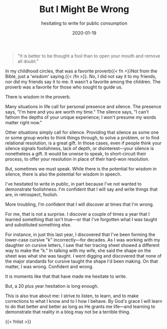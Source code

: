 ﻿---
date: "2020-01-19"
slug: but-i-might-be-wrong
title: But I Might Be Wrong
subtitle: hesitating to write for public consumption
summary: "While I don't want to be considered a fool, I can 
learn from mistakes and change as necessary."
draft: true
---

> "It is better to be thought a fool than 
> to open your mouth and remove all doubt." 

In my childhood circles, that was a favorite proverb{{< fn >}}Not from the Bible, just a 'wisdom' saying.{{< /fn >}}. No, I did not say it to my friends, nor did my friends say it to me. It wasn't a favorite among the children. The proverb was a favorite for those who sought to guide us.

There is wisdom in the proverb. 

Many situations in life call for personal presence and silence. The presence says, "I'm here and you are worth my time." The silence says, "I can't fathom the depths of your unique experience; I won't presume my words matter right now."

Other situations simply call for silence. Providing that silence as some one or some group works to think things through, to solve a problem, or to find relational resolution, is a great gift. In those cases, even if people think your silence signals foolishness, lack of depth, or disinterest—your silence is nonetheless a gift. It would be unwise to speak, to short-circuit their process, to offer your resolution in place of their hard-won resolution. 

But, sometimes we must speak. While there is the potential for wisdom in silence, there is also the potential for wisdom in speech.

I've hesitated to write in public, in part because I've not wanted to demonstrate foolishness. I'm confident that I will say and write things that are, in retrospect, foolish. 

More troubling, I'm confident that I will discover at times that I'm wrong.

For me, that is not a surprise. I discover a couple of times a year that I learned something that isn't true—or that I've forgotten what I was taught and substituted something else.

For instance, in just this last year, I discovered that I've been forming the lower-case cursive "k" incorrectly—for decades. As I was working with my daughter on cursive letters, I saw that her tracing sheet showed a different way to make the "k." In talking with my wife, she said the shape on the sheet was what she was taught. I went digging and discovered that none of the major standards for cursive taught the shape I'd been making. On that matter, I was wrong. Confident and wrong.

It is moments like that that have made me hesitate to write.

But, a 20 plus year hesitation is long enough.

This is also true about me: I strive to listen, to learn, and to make corrections to what I know and to I how I behave. By God's grace I will learn to do that better and better as long as He grants me life—and learning to demonstrate that reality in a blog may not be a terrible thing.

{{< fnlist >}}